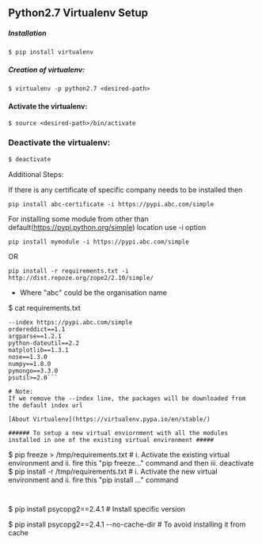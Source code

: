 ## Python2.7 Virtualenv Setup

##### Installation
```
$ pip install virtualenv
```

##### Creation of virtualenv:
```
$ virtualenv -p python2.7 <desired-path>
```

#### Activate the virtualenv:
```
$ source <desired-path>/bin/activate
```

### Deactivate the virtualenv:
```bash
$ deactivate
```

Additional Steps:

If there is any certificate of specific company needs to be installed then

```pip install abc-certificate -i https://pypi.abc.com/simple```

For installing some module from other than default(https://pypi.python.org/simple) location use -i option

```pip install mymodule -i https://pypi.abc.com/simple```

OR

```pip install -r requirements.txt -i http://dist.repoze.org/zope2/2.10/simple/```

* Where "abc" could be the organisation name

$ cat requirements.txt 
```
--index https://pypi.abc.com/simple
ordereddict==1.1 
argparse==1.2.1 
python-dateutil==2.2 
matplotlib==1.3.1 
nose==1.3.0 
numpy==1.8.0 
pymongo==3.3.0 
psutil>=2.0```

# Note:
If we remove the --index line, the packages will be downloaded from the default index url

[About Virtualenv](https://virtualenv.pypa.io/en/stable/)

###### To setup a new virtual enviornment with all the modules installed in one of the existing virtual environment #####

```
$ pip freeze > /tmp/requirements.txt	 # i. Activate the existing virtual environment and ii. fire this "pip freeze..." command and then iii. deactivate
$ pip install -r /tmp/requirements.txt   # i. Activate the new virtual environment and ii. fire this "pip install ..." command
```


```
$ pip install psycopg2==2.4.1                     # Install specific version

$ pip install psycopg2==2.4.1 --no-cache-dir      # To avoid installing it from cache
```


